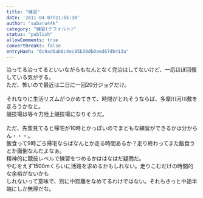 ```yaml
---
title: "練習"
date: '2011-04-07T21:55:30'
author: "subaru44k"
category: "練習(デフォルト)"
status: "publish"
allowComments: true
convertBreaks: false
entryHash: "6c9ad6ab8c4ec85b30db0aed67db413a"
---
```

治ってる治ってるといいながらもなんとなく完治はしてないけど、一応ほぼ回復している気がする。<br>
ただ、怖いので最近は二日に一回20分ジョグだけ。<br>
<br>
それなりに生活リズムがつかめてきて、時間がとれそうならば、多摩川河川敷を走ろうかなと。<br>
競技場は等々力陸上競技場になりそうだ。<br>
<br>
ただ、先輩見てると帰宅が10時とかっぽいのでまともな練習ができるかは分からん・・・。<br>
飯食って9時ごろ帰宅ならばなんとか走る時間あるか？走り終わってまた飯食うとか面倒なんだよなぁ。<br>
精神的に競技レベルで練習をつめるかははなはだ疑問だ。<br>
やむをえず1500mくらいに活路を求めるかもしれない。走りこむだけの時間的な余裕がないかも<br>
しれないって意味で、別に中距離をなめてるわけではない。それもきっと中途半端にしか無理だな。
